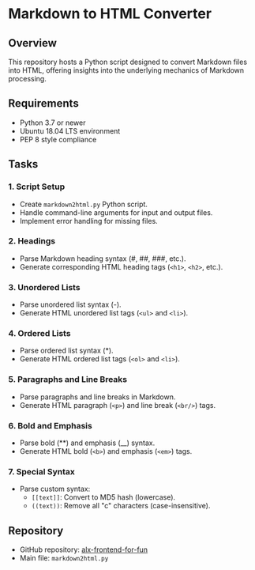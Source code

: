 # Markdown to HTML Converter

## Overview

This repository hosts a Python script designed to convert Markdown files into HTML, offering insights into the underlying mechanics of Markdown processing.

## Requirements

- Python 3.7 or newer
- Ubuntu 18.04 LTS environment
- PEP 8 style compliance

## Tasks

### 1. Script Setup

- Create `markdown2html.py` Python script.
- Handle command-line arguments for input and output files.
- Implement error handling for missing files.

### 2. Headings

- Parse Markdown heading syntax (#, ##, ###, etc.).
- Generate corresponding HTML heading tags (`<h1>`, `<h2>`, etc.).

### 3. Unordered Lists

- Parse unordered list syntax (-).
- Generate HTML unordered list tags (`<ul>` and `<li>`).

### 4. Ordered Lists

- Parse ordered list syntax (*).
- Generate HTML ordered list tags (`<ol>` and `<li>`).

### 5. Paragraphs and Line Breaks

- Parse paragraphs and line breaks in Markdown.
- Generate HTML paragraph (`<p>`) and line break (`<br/>`) tags.

### 6. Bold and Emphasis

- Parse bold (**) and emphasis (__) syntax.
- Generate HTML bold (`<b>`) and emphasis (`<em>`) tags.

### 7. Special Syntax

- Parse custom syntax:
  - `[[text]]`: Convert to MD5 hash (lowercase).
  - `((text))`: Remove all "c" characters (case-insensitive).

## Repository

- GitHub repository: [alx-frontend-for-fun](https://github.com/DemisoDaba/alx-frontend-for-fun)
- Main file: `markdown2html.py`
